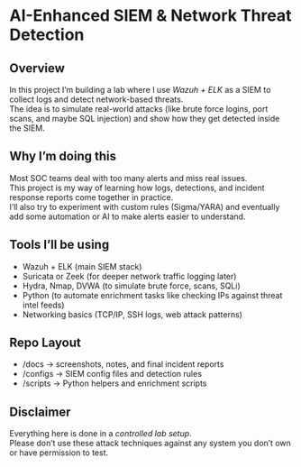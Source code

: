 # AI-Enhanced SIEM & Network Threat Detection

## Overview
In this project I’m building a lab where I use *Wazuh + ELK* as a SIEM to collect logs and detect network-based threats.  
The idea is to simulate real-world attacks (like brute force logins, port scans, and maybe SQL injection) and show how they get detected inside the SIEM.

## Why I’m doing this
Most SOC teams deal with too many alerts and miss real issues.  
This project is my way of learning how logs, detections, and incident response reports come together in practice.  
I’ll also try to experiment with custom rules (Sigma/YARA) and eventually add some automation or AI to make alerts easier to understand.

## Tools I’ll be using
- Wazuh + ELK (main SIEM stack)
- Suricata or Zeek (for deeper network traffic logging later)
- Hydra, Nmap, DVWA (to simulate brute force, scans, SQLi)
- Python (to automate enrichment tasks like checking IPs against threat intel feeds)
- Networking basics (TCP/IP, SSH logs, web attack patterns)

## Repo Layout
- /docs       → screenshots, notes, and final incident reports
- /configs    → SIEM config files and detection rules
- /scripts    → Python helpers and enrichment scripts

## Disclaimer
Everything here is done in a *controlled lab setup*.  
Please don’t use these attack techniques against any system you don’t own or have permission to test.
